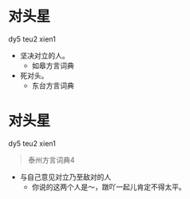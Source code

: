 # 对头星
dy5 teu2 xien1
+ 坚决对立的人。
  * 如皋方言词典
+ 死对头。
  * 东台方言词典

# 对头星
dy5 teu2 xien1
> 泰州方言词典4
- 与自己意见对立乃至敌对的人
  - 你说的这两个人是～，蹾吖一起儿肯定不得太平。
